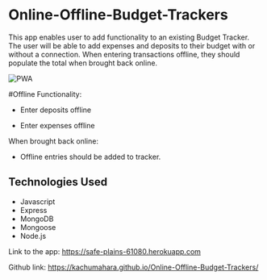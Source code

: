 # Online-Offline-Budget-Trackers

This app enables user to add functionality to an existing Budget Tracker. The user will be able to add expenses and deposits to their budget with or without a connection. When entering transactions offline, they should populate the total when brought back online.

![PWA](https://user-images.githubusercontent.com/42631863/77835905-b21dce00-710e-11ea-9acc-b6cf22ce6b7e.jpg)


#Offline Functionality:

  * Enter deposits offline

  * Enter expenses offline

When brought back online:

  * Offline entries should be added to tracker.

  ## Technologies Used
  * Javascript
  * Express
  * MongoDB
  * Mongoose
  * Node.js

Link to the app: https://safe-plains-61080.herokuapp.com

Github link: https://kachumahara.github.io/Online-Offline-Budget-Trackers/